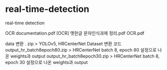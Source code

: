# real-time-detection
real-time detection




OCR documentation.pdf
[OCR] 옛한글 문자인식과제 정리.pdf
OCR.pdf


data 변환 . zip > YOLOv5, HRCenterNet Dataset 변환 코드
output_hr_batch8epoch80.zip > HRCenterNet batch 8, epoch 80 설정으로 나온 weights과 output
output_hr_batch8epoch30.zip > HRCenterNet batch 8, epoch 30 설정으로 나온 weights과 output
